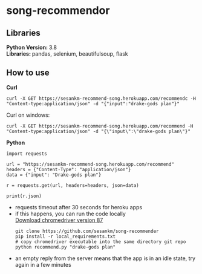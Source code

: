# song-recommendor

## Libraries
<strong>Python Version: </strong>3.8<br>
<strong>Libraries: </strong>pandas, selenium, beautifulsoup, flask<br>

## How to use
<strong>Curl</strong>
```
curl -X GET https://sesankm-recommend-song.herokuapp.com/recommendc -H "Content-type:application/json" -d "{"input":"drake-gods plan"}"
```
Curl on windows:
```
curl -X GET https://sesankm-recommend-song.herokuapp.com/recommend -H "Content-type:application/json" -d "{\"input\":\"drake-gods plan\"}"
```

<strong>Python</strong>
```
import requests

url = "https://sesankm-recommend-song.herokuapp.com/recommend"
headers = {"Content-Type": "application/json"}
data = {"input": "Drake-gods plan"}

r = requests.get(url, headers=headers, json=data)

print(r.json)
```

* requests timeout after 30 seconds for heroku apps
* if this happens, you can run the code locally <br>
	[Download chromedriver version 87](http://chromedriver.chromium.org/downloads)
	```
	git clone https://github.com/sesankm/song-recommender
	pip install -r local_requirements.txt
	# copy chromedriver executable into the same directory git repo
	python recommend.py "drake-gods plan"
	```
* an empty reply from the server means that the app is in an idle state, try again in a few minutes
